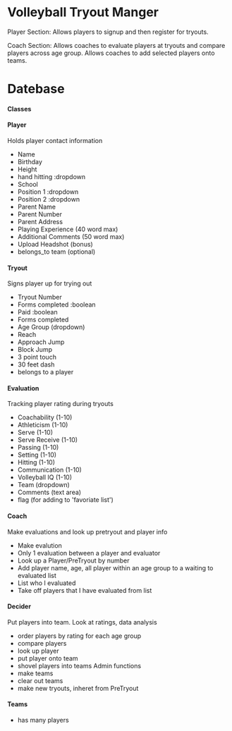 # Volleyball Tryout Manger

Player Section: Allows players to signup and then register for tryouts.

Coach Section: Allows coaches to evaluate players at tryouts and compare players across age group.
Allows coaches to add selected players onto teams.

# Datebase
#### Classes
#### Player
Holds player contact information
* Name
* Birthday
* Height
* hand hitting :dropdown
* School
* Position 1 :dropdown
* Position 2 :dropdown
* Parent Name
* Parent Number
* Parent Address
* Playing Experience (40 word max)
* Additional Comments (50 word max)
* Upload Headshot (bonus)
* belongs_to team (optional)
#### Tryout
Signs player up for trying out
* Tryout Number
* Forms completed :boolean
* Paid :boolean
* Forms completed
* Age Group (dropdown)
* Reach
* Approach Jump
* Block Jump
* 3 point touch
* 30 feet dash
* belongs to a player
#### Evaluation
Tracking player rating during tryouts
* Coachability (1-10)
* Athleticism (1-10)
* Serve (1-10)
* Serve Receive (1-10)
* Passing (1-10)
* Setting (1-10)
* Hitting (1-10)
* Communication (1-10)
* Volleyball IQ (1-10)
* Team (dropdown)
* Comments (text area)
* flag (for adding to 'favoriate list')
#### Coach
Make evaluations and look up pretryout and player info
* Make evalution
* Only 1 evaluation between a player and evaluator
* Look up a Player/PreTryout by number
* Add player name, age, all player within an age group to a waiting to evaluated list 
* List who I evaluated
* Take off players that I have evaluated from list
#### Decider
Put players into team. Look at ratings, data analysis
* order players by rating for each age group
* compare players
* look up player
* put player onto team
* shovel players into teams
Admin functions
* make teams
* clear out teams
* make new tryouts, inheret from PreTryout
#### Teams
* has many players
